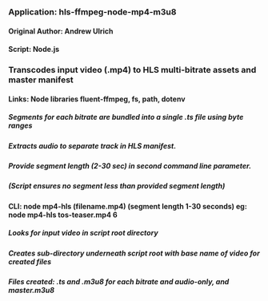 






### Application: hls-ffmpeg-node-mp4-m3u8 

#### Original Author: Andrew Ulrich 

#### Script: Node.js 


### Transcodes input video (.mp4) to HLS multi-bitrate assets and master manifest 

#### Links: Node libraries fluent-ffmpeg, fs, path, dotenv

##### Segments for each bitrate are bundled into a single .ts file using byte ranges

#####  Extracts audio to separate track in HLS manifest.

#####  Provide segment length (2-30 sec) in second command line parameter.

#####  (Script ensures no segment less than provided segment length)

#### CLI:  node mp4-hls (filename.mp4) (segment length 1-30 seconds)   eg: node mp4-hls tos-teaser.mp4 6

##### Looks for input video in script root directory

##### Creates sub-directory underneath script root with base name of video for created files

##### Files created: .ts and .m3u8 for each bitrate and audio-only, and master.m3u8



